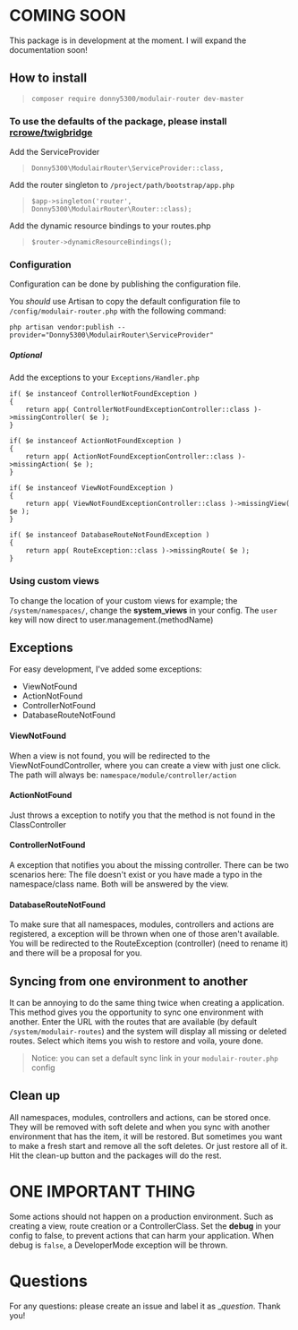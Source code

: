 # COMING SOON #
This package is in development at the moment. I will expand the documentation soon!

## How to install ##

> `composer require donny5300/modulair-router dev-master`

### To use the defaults of the package, please install [rcrowe/twigbridge](https://github.com/rcrowe/twigbridge) ###

Add the ServiceProvider
> `Donny5300\ModulairRouter\ServiceProvider::class,`

Add the router singleton to `/project/path/bootstrap/app.php`

> `$app->singleton('router', Donny5300\ModulairRouter\Router::class);`

Add the dynamic resource bindings to your routes.php
> `$router->dynamicResourceBindings();`

### Configuration ###
Configuration can be done by publishing the configuration file.

You _should_ use Artisan to copy the default configuration file to `/config/modulair-router.php` with the following command:

```
php artisan vendor:publish --provider="Donny5300\ModulairRouter\ServiceProvider"
```

##### Optional #####
Add the exceptions to your `Exceptions/Handler.php`
```
if( $e instanceof ControllerNotFoundException )
{
	return app( ControllerNotFoundExceptionController::class )->missingController( $e );
}

if( $e instanceof ActionNotFoundException )
{
	return app( ActionNotFoundExceptionController::class )->missingAction( $e );
}

if( $e instanceof ViewNotFoundException )
{
	return app( ViewNotFoundExceptionController::class )->missingView( $e );
}

if( $e instanceof DatabaseRouteNotFoundException )
{
	return app( RouteException::class )->missingRoute( $e );
}
```

### Using custom views ###
To change the location of your custom views for example; the `/system/namespaces/`, change the __system_views__ in your config. The `user` key will now direct to user.management.(methodName)


## Exceptions ##
For easy development, I've added some exceptions:
* ViewNotFound
* ActionNotFound
* ControllerNotFound
* DatabaseRouteNotFound

#### ViewNotFound ####
When a view is not found, you will be redirected to the ViewNotFoundController, where you can create a view with just one click. The path will always be: `namespace/module/controller/action`

#### ActionNotFound ####
Just throws a exception to notify you that the method is not found in the ClassController

#### ControllerNotFound ####
A exception that notifies you about the missing controller. There can be two scenarios here: The file doesn't exist or you have made a typo in the namespace/class name. Both will be answered by the view.

#### DatabaseRouteNotFound ####
To make sure that all namespaces, modules, controllers and actions are registered, a exception will be thrown when one of those aren't available. You will be redirected to the RouteException (controller) (need to rename it) and there will be a proposal for you.

## Syncing from one environment to another ##
It can be annoying to do the same thing twice when creating a application. This method gives you the opportunity to sync one environment with another. Enter the URL with the routes that are available (by default `/system/modulair-routes`) and the system will display all missing or deleted routes. Select which items you wish to restore and voila, youre done. 

> Notice: you can set a default sync link in your `modulair-router.php` config

## Clean up ##
All namespaces, modules, controllers and actions, can be stored once. They will be removed with soft delete and when you sync with another environment that has the item, it will be restored. But sometimes you want to make a fresh start and remove all the soft deletes. Or just restore all of it. Hit the clean-up button and the packages will do the rest.

# ONE IMPORTANT THING #
Some actions should not happen on a production environment. Such as creating a view, route creation or a ControllerClass. Set the __debug__ in your config to false, to prevent actions that can harm your application. When debug is `false`, a DeveloperMode exception will be thrown.

# Questions #
For any questions: please create an issue and label it as __question_. Thank you!